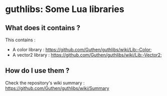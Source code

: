 # guthlibs: Some Lua libraries

## What does it contains ?

This contains :
+ A color library : https://github.com/Guthen/guthlibs/wiki/Lib:-Color;
+ A vector2 library : https://github.com/Guthen/guthlibs/wiki/Lib:-Vector2;

## How do I use them ?

Check the repository's wiki summary : https://github.com/Guthen/guthlibs/wiki/Summary
